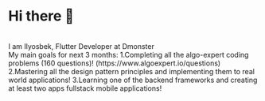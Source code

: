 
<h1>Hi there 👋</h1> </br>
I am Ilyosbek, Flutter Developer at Dmonster</br>
My main goals for next 3 months: 
1.Completing all the algo-expert coding problems (160 questions)! (https://www.algoexpert.io/questions)</br>
2.Mastering all the design pattern principles and implementing them to real world applications!
3.Learning one of the backend frameworks and creating at least two apps fullstack mobile applications!





